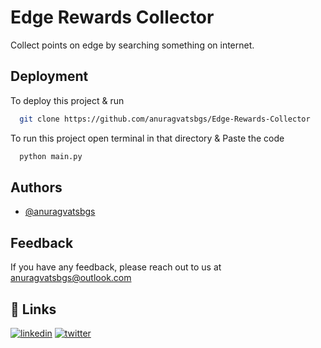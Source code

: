 
# Edge Rewards Collector

Collect points on edge by searching something on internet.


## Deployment

To deploy this project & run

```bash
  git clone https://github.com/anuragvatsbgs/Edge-Rewards-Collector
```
To run this project open terminal in that directory & Paste the code
```bash
  python main.py
```
## Authors

- [@anuragvatsbgs](https://github.com/anuragvatsbgs)


## Feedback

If you have any feedback, please reach out to us at anuragvatsbgs@outlook.com


## 🔗 Links

[![linkedin](https://img.shields.io/badge/linkedin-0A66C2?style=for-the-badge&logo=linkedin&logoColor=white)](https://www.linkedin.com/anuragvatsbgs)
[![twitter](https://img.shields.io/badge/twitter-1DA1F2?style=for-the-badge&logo=twitter&logoColor=white)](https://twitter.com/anuragvatsbgs)
